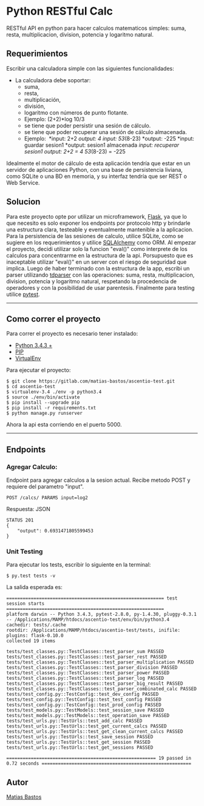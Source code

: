 # Python RESTful Calc

RESTful API en python para hacer calculos matematicos simples: suma, resta, multiplicacion, division, potencia y logaritmo natural.

## Requerimientos
Escribir una calculadora simple con las siguientes funcionalidades:
- La calculadora debe soportar:
    - suma,  
    - resta,   
    - multiplicación,  
    - división,  
    - logaritmo con números de punto flotante. 
    - Ejemplo: (2+2)*log 10/3 
    - se tiene que poder persistir una sesión de cálculo. 
    - se tiene que poder recuperar una sesión de cálculo almacenada.
    - Ejemplo: 
        *input: 2+2
        *output: 4
        *input: 5*3*(8-23)
        *output: -225
        *input: guardar sesion1
        *output: sesion1 almacenada
        *input: recuperar sesion1
        *output: 2+2 = 4
                 5*3*(8-23) = -225

Idealmente el motor de cálculo de esta aplicación tendría que estar en un servidor de aplicaciones Python, con una base de persistencia liviana, como SQLite o una BD en memoria, y su interfaz tendría que ser REST o Web Service. 

## Solucion
Para este proyecto opte por utilizar un microframework, [Flask](http://flask.pocoo.org/), ya que lo que necesito es solo exponer los endpoints por protocolo http y brindarle una estructura clara, testeable y eventualmente mantenible a la aplicacion.
Para la persistencia de las sesiones de calculo, utilice SQLite, como se sugiere en los requerimientos y utilice [SQLAlchemy](http://www.sqlalchemy.org/) como ORM.
Al empezar el proyecto, decidi utilizar solo la funcion "eval()" como interprete de los calculos para concentrarme en la estructura de la api. Porsupuesto que es inaceptable utilizar "eval()" en un server con el riesgo de seguridad que implica. Luego de haber terminado con la estructura de la app, escribi un parser utilizando [tdparser](https://github.com/rbarrois/tdparser) con las operaciones: suma, resta, multiplicacion, division, potencia y logaritmo natural, respetando la procedencia de operadores y con la posibilidad de usar parentesis.
Finalmente para testing utilice [pytest](https://pytest-flask.readthedocs.org/).

---

## Como correr el proyecto
Para correr el proyecto es necesario tener instalado:
- [Python 3.4.3 +](https://www.python.org/downloads/release/python-343/)
- [PIP](https://pip.pypa.io/en/stable/)
- [VirtualEnv](https://virtualenv.pypa.io/en/latest/)

Para ejecutar el proyecto:
```
$ git clone https://gitlab.com/matias-bastos/ascentio-test.git
$ cd ascentio-test
$ virtualenv-3.4 ./env -p python3.4
$ source ./env/bin/activate
$ pip install --upgrade pip
$ pip install -r requirements.txt
$ python manage.py runserver
```

Ahora la api esta corriendo en el puerto 5000.

---

## Endpoints

### Agregar Calculo:
Endpoint para agregar calculos a la sesion actual. Recibe metodo POST y requiere del parametro "input".
```
POST /calcs/ PARAMS input=log2
```

Respuesta: JSON
```
STATUS 201
{
    "output": 0.6931471805599453
}
```



### Unit Testing
Para ejecutar los tests, escribir lo siguiente en la terminal:
```
$ py.test tests -v
```

La salida esperada es:

```
========================================================== test session starts ==========================================================
platform darwin -- Python 3.4.3, pytest-2.8.0, py-1.4.30, pluggy-0.3.1 -- /Applications/MAMP/htdocs/ascentio-test/env/bin/python3.4
cachedir: tests/.cache
rootdir: /Applications/MAMP/htdocs/ascentio-test/tests, inifile:
plugins: flask-0.10.0
collected 19 items

tests/test_classes.py::TestClasses::test_parser_sum PASSED
tests/test_classes.py::TestClasses::test_parser_rest PASSED
tests/test_classes.py::TestClasses::test_parser_multiplication PASSED
tests/test_classes.py::TestClasses::test_parser_division PASSED
tests/test_classes.py::TestClasses::test_parser_power PASSED
tests/test_classes.py::TestClasses::test_parser_log PASSED
tests/test_classes.py::TestClasses::test_parser_big_result PASSED
tests/test_classes.py::TestClasses::test_parser_combinated_calc PASSED
tests/test_config.py::TestConfig::test_dev_config PASSED
tests/test_config.py::TestConfig::test_test_config PASSED
tests/test_config.py::TestConfig::test_prod_config PASSED
tests/test_models.py::TestModels::test_session_save PASSED
tests/test_models.py::TestModels::test_operation_save PASSED
tests/test_urls.py::TestUrls::test_add_calc PASSED
tests/test_urls.py::TestUrls::test_get_current_calcs PASSED
tests/test_urls.py::TestUrls::test_get_clean_current_calcs PASSED
tests/test_urls.py::TestUrls::test_save_session PASSED
tests/test_urls.py::TestUrls::test_get_session PASSED
tests/test_urls.py::TestUrls::test_get_sessions PASSED

======================================================= 19 passed in 0.72 seconds =======================================================
```
## Autor

[Matias Bastos](https://ar.linkedin.com/in/matiasbastos)

